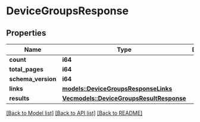 # DeviceGroupsResponse

## Properties

Name | Type | Description | Notes
------------ | ------------- | ------------- | -------------
**count** | **i64** |  | 
**total_pages** | **i64** |  | 
**schema_version** | **i64** |  | 
**links** | [**models::DeviceGroupsResponseLinks**](DeviceGroupsResponse_links.md) |  | 
**results** | [**Vec<models::DeviceGroupsResultResponse>**](DeviceGroupsResultResponse.md) |  | 

[[Back to Model list]](../README.md#documentation-for-models) [[Back to API list]](../README.md#documentation-for-api-endpoints) [[Back to README]](../README.md)


